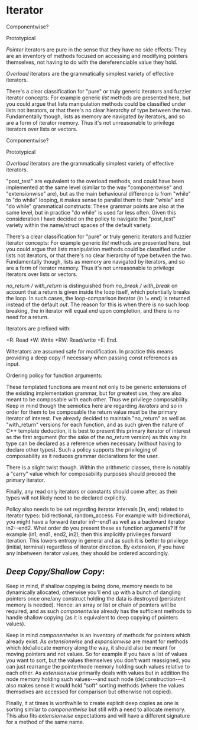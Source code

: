 Iterator
========

Componentwise?

Prototypical

*Pointer* iterators are pure in the sense that they have no side effects: They are an inventory of methods focused on accessing
and modifying pointers themselves, not having to do with the dereferenciable value they hold.

*Overload* iterators are the grammatically simplest variety of effective iterators.

There's a clear classification for "pure" or truly generic iterators and fuzzier iterator concepts: For example generic *list*
methods are presented here, but you could argue that lists manipulation methods could be classified under lists not iterators,
or that there's no clear hierarchy of type between the two. Fundamentally though, lists as memory are navigated by iterators,
and so are a form of iterator memory. Thus it's not unreasonable to privilege iterators over lists or vectors.

Componentwise?

Prototypical

*Overload* iterators are the grammatically simplest variety of effective iterators.

"post\_test" are equivalent to the overload methods, and could have been implemented at the same level (similar to the way
"componentwise" and "extensionwise" are), but as the main behavioural difference is from "while" to "do while" looping,
it makes sense to parallel them to their "while" and "do while" grammatical constructs: These grammar points are also
at the same level, but in practice "do while" is used far less often. Given this consideration I have decided on the policy
to navigate the "post\_test" variety within the name/struct spaces of the default variety.

There's a clear classification for "pure" or truly generic iterators and fuzzier iterator concepts: For example generic *list*
methods are presented here, but you could argue that lists manipulation methods could be classified under lists not iterators,
or that there's no clear hierarchy of type between the two. Fundamentally though, lists as memory are navigated by iterators,
and so are a form of iterator memory. Thus it's not unreasonable to privilege iterators over lists or vectors.

*no_return / with_return* is distinguished from *no_break / with_break* on account that a return is given inside the loop itself,
which potentially breaks the loop. In such cases, the loop-comparison iterator (in != end) is returned instead of the default *out*.
The reason for this is when there is no such loop breaking, the *in* iterator will equal *end* upon completion, and there is no
need for a return.

Iterators are prefixed with:

+R: Read
+W: Write
+RW: Read/write
+E: End.

WIterators are assumed safe for modification.
In practice this means providing a deep copy if necessary when passing const references as input.

Ordering policy for function arguments:

These templated functions are meant not only to be generic extensions of the existing implementation grammar,
but for greatest use, they are also meant to be composable with each other. Thus we privilege composability.
Keep in mind though the semiotics here are regarding *iterators* and so in order for them to be composable
the return value must be the primary iterator of interest. I've already decided to maintain "no\_return"
as well as "with\_return" versions for each function, and as such given the nature of C++ template deduction,
it is best to present this primary iterator of interest as the first argument (for the sake of the no\_return version)
as this way its type can be declared as a reference when necessary (without having to declare other types).
Such a policy supports the privileging of composability as it reduces grammar declarations for the user.

There is a slight twist though. Within the arithmetic classes, there is notably a "carry" value which for composability
purposes should preceed the primary iterator.

Finally, any read only iterators or constants should come after, as their types will not likely need to be declared
explicitly.

Policy also needs to be set regarding iterator intervals [in, end) related to iterator types: bidirectional, random\_access.
For example with bidirectional, you might have a forward iterator in1--end1 as well as a backward iterator in2--end2.
What order do you present these as function arguments? If for example (in1, end1, end2, in2), then this implicitly privileges
forward iteration. This lowers entropy in general and as such it is better to privilege (initial, terminal) regardless of
iterator direction. By extension, if you have any inbetween iterator values, they should be ordered accordingly.

*Deep Copy/Shallow Copy*:
-------------------------

Keep in mind, if shallow copying is being done, memory needs to be dynamically allocated, otherwise you'll end up with
a bunch of dangling pointers once one/any construct holding the data is destroyed (persistent memory is needed).
Hence: an array or list or chain of pointers will be required, and as such *componentwise* already has the sufficient
methods to handle shallow copying (as it is equivalent to deep copying of pointers values).

Keep in mind *componentwise* is an inventory of methods for pointers which already exist. As *extensionwise* and *expansionwise*
are meant for methods which (de)allocate memory along the way, it should also be meant for moving pointers and not values.
So for example if you have a list of values you want to sort, but the values themselves you don't want reassigned,
you can just rearrange the pointer/node memory holding such values relative to each other. As *extensionwise* primarily deals
with values but in addition the node memory holding such values---and such node (de)construction---it also makes sense it
would hold "soft" sorting methods (where the values themselves are accessed for comparison but otherwise not copied).

Finally, it at times is worthwhile to create explicit deep copies as one is sorting similar to *componentwise* but still
with a need to allocate memory. This also fits *extensionwise* expectations and will have a different signature for
a method of the same name.

